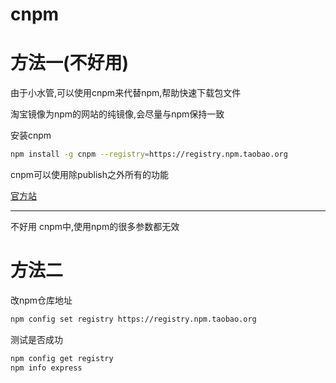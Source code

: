 # cnpm

# 方法一(不好用)

由于小水管,可以使用cnpm来代替npm,帮助快速下载包文件

淘宝镜像为npm的网站的纯镜像,会尽量与npm保持一致

安装cnpm

```bash
npm install -g cnpm --registry=https://registry.npm.taobao.org
```

cnpm可以使用除publish之外所有的功能

[官方站](http://npm.taobao.org/)

***

不好用 cnpm中,使用npm的很多参数都无效

# 方法二

改npm仓库地址

```bash
npm config set registry https://registry.npm.taobao.org
```

测试是否成功

```bash
npm config get registry 
npm info express
```
